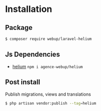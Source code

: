 # Installation

## Package

```bash
$ composer require webup/laravel-helium
```

## Js Dependencies

- [helium](https://github.com/agence-webup/helium) `npm i agence-webup/helium`

## Post install

Publish migrations, views and translations

```bash
$ php artisan vendor:publish --tag=helium
```